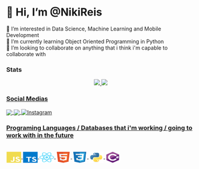 # 👋 Hi, I’m @NikiReis
<div> 👀 I’m interested in Data Science, Machine Learning and Mobile Development </div>
<div> 🌱 I’m currently learning Object Oriented Programming in Python </div>
<div> 💞️ I’m looking to collaborate on anything that i think i'm capable to collaborate with </div>

<h3 align="left"> Stats </h3>
<div align="center">
  <a href="https://github.com/NikiReis">
  <img height="180em" src="https://github-readme-stats.vercel.app/api?username=nikireis&show_icons=true&theme=calm&include_all_commits=true&count_private=true"/>
  <img height="180em" src="https://github-readme-stats.vercel.app/api/top-langs/?username=nikireis&layout=compact&langs_count=7&theme=calm"/>
</div>

<h3 align="left"> Social Medias </h3>
<p align="left">
<a href="https://open.spotify.com/user/linekerreis12" target="blank"><img align="center" src="https://img.shields.io/badge/Spotify-1ED760?style=for-the-badge&logo=spotify&logoColor=white" />
<a href="https://www.linkedin.com/in/linekreis/"target="blank"><img align="center" src="https://img.shields.io/badge/linkedin-%230077B5.svg?style=for-the-badge&logo=linkedin&logoColor=white" />
<a href="https://www.instagram.com/linekreis/" target="blank"><img align="center" alt="Instagram" src="https://img.shields.io/badge/Instagram-%23E4405F.svg?style=for-the-badge&logo=Instagram&logoColor=white" />
</p>
  
<h3 align="up">Programing Languages / Databases that i'm working / going to work with in the future</h3>
<div style="display: inline_block"><br>
  <img align="center" alt="Rafa-Js" height="30" width="40" src="https://raw.githubusercontent.com/devicons/devicon/master/icons/javascript/javascript-plain.svg">
  <img align="center" alt="Rafa-Ts" height="30" width="40" src="https://raw.githubusercontent.com/devicons/devicon/master/icons/typescript/typescript-plain.svg">
  <img align="center" alt="Rafa-React" height="30" width="40" src="https://raw.githubusercontent.com/devicons/devicon/master/icons/react/react-original.svg">
  <img align="center" alt="Rafa-HTML" height="30" width="40" src="https://raw.githubusercontent.com/devicons/devicon/master/icons/html5/html5-original.svg">
  <img align="center" alt="Rafa-CSS" height="30" width="40" src="https://raw.githubusercontent.com/devicons/devicon/master/icons/css3/css3-original.svg">
  <img align="center" alt="Rafa-Python" height="30" width="40" src="https://raw.githubusercontent.com/devicons/devicon/master/icons/python/python-original.svg">
  <img align="center" alt="Rafa-Csharp" height="30" width="40" src="https://raw.githubusercontent.com/devicons/devicon/master/icons/csharp/csharp-original.svg">
</div>
